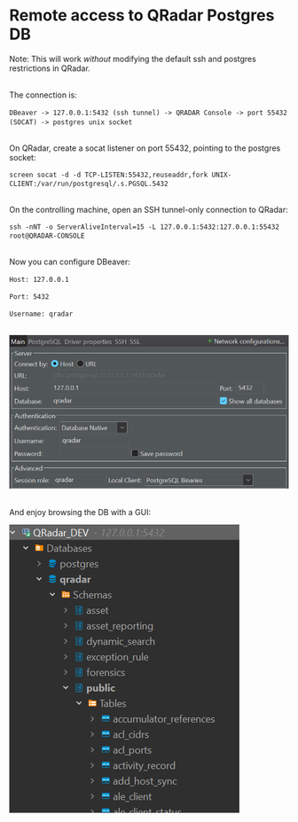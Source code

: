 # Remote access to QRadar Postgres DB

Note: This will work *without* modifying the default ssh and postgres restrictions in QRadar.

\
The connection is:

`DBeaver -> 127.0.0.1:5432 (ssh tunnel) -> QRADAR Console -> port 55432 (SOCAT) -> postgres unix socket`

\
On QRadar, create a socat listener on port 55432, pointing to the postgres socket:

    screen socat -d -d TCP-LISTEN:55432,reuseaddr,fork UNIX-CLIENT:/var/run/postgresql/.s.PGSQL.5432

\
On the controlling machine, open an SSH tunnel-only connection to QRadar:

    ssh -nNT -o ServerAliveInterval=15 -L 127.0.0.1:5432:127.0.0.1:55432 root@QRADAR-CONSOLE

\
Now you can configure DBeaver:

`Host: 127.0.0.1`

`Port: 5432`

`Username: qradar`

\
![dbeaver-qradar-postgres-conf](./dbeaver-qradar-postgres-conf.png)

\
And enjoy browsing the DB with a GUI:

![dbeaver-qradar-postgres-connected](./dbeaver-qradar-postgres-connected.png)
